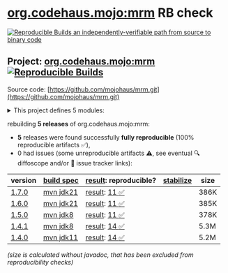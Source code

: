 [org.codehaus.mojo:mrm](https://central.sonatype.com/artifact/org.codehaus.mojo/mrm/versions) RB check
=======

[![Reproducible Builds](https://reproducible-builds.org/images/logos/rb.svg) an independently-verifiable path from source to binary code](https://reproducible-builds.org/)

## Project: [org.codehaus.mojo:mrm](https://central.sonatype.com/artifact/org.codehaus.mojo/mrm/versions) [![Reproducible Builds](https://img.shields.io/endpoint?url=https://raw.githubusercontent.com/jvm-repo-rebuild/reproducible-central/master/content/org/codehaus/mojo/mrm/badge.json)](https://github.com/jvm-repo-rebuild/reproducible-central/blob/master/content/org/codehaus/mojo/mrm/README.md)

Source code: [https://github.com/mojohaus/mrm.git](https://github.com/mojohaus/mrm.git)

<details><summary>This project defines 5 modules:</summary>

* [org.codehaus.mojo:mrm](https://central.sonatype.com/artifact/org.codehaus.mojo/mrm/overview)
* [org.codehaus.mojo:mrm-api](https://central.sonatype.com/artifact/org.codehaus.mojo/mrm-api/overview)
* [org.codehaus.mojo:mrm-maven-plugin](https://central.sonatype.com/artifact/org.codehaus.mojo/mrm-maven-plugin/overview)
* [org.codehaus.mojo:mrm-servlet](https://central.sonatype.com/artifact/org.codehaus.mojo/mrm-servlet/overview)
* [org.codehaus.mojo:mrm-webapp](https://central.sonatype.com/artifact/org.codehaus.mojo/mrm-webapp/overview)
</details>

rebuilding **5 releases** of org.codehaus.mojo:mrm:
- **5** releases were found successfully **fully reproducible** (100% reproducible artifacts :white_check_mark:),
- 0 had issues (some unreproducible artifacts :warning:, see eventual :mag: diffoscope and/or :memo: issue tracker links):

| version | [build spec](/BUILDSPEC.md) | [result](https://reproducible-builds.org/docs/jvm/): reproducible? | [stabilize](https://github.com/google/oss-rebuild/blob/main/cmd/stabilize/README.md) | size |
| -- | --------- | ------ | ------ | -- |
| [1.7.0](https://central.sonatype.com/artifact/org.codehaus.mojo/mrm/1.7.0/pom) | [mvn jdk21](mrm-1.7.0.buildspec) | [result](mrm-1.7.0.buildinfo): [11 :white_check_mark: ](mrm-1.7.0.buildcompare) | | 386K |
| [1.6.0](https://central.sonatype.com/artifact/org.codehaus.mojo/mrm/1.6.0/pom) | [mvn jdk21](mrm-1.6.0.buildspec) | [result](mrm-1.6.0.buildinfo): [11 :white_check_mark: ](mrm-1.6.0.buildcompare) | | 385K |
| [1.5.0](https://central.sonatype.com/artifact/org.codehaus.mojo/mrm/1.5.0/pom) | [mvn jdk8](mrm-1.5.0.buildspec) | [result](mrm-1.5.0.buildinfo): [11 :white_check_mark: ](mrm-1.5.0.buildcompare) | | 378K |
| [1.4.1](https://central.sonatype.com/artifact/org.codehaus.mojo/mrm/1.4.1/pom) | [mvn jdk8](mrm-1.4.1.buildspec) | [result](mrm-1.4.1.buildinfo): [14 :white_check_mark: ](mrm-1.4.1.buildcompare) | | 5.3M |
| [1.4.0](https://central.sonatype.com/artifact/org.codehaus.mojo/mrm/1.4.0/pom) | [mvn jdk11](mrm-1.4.0.buildspec) | [result](mrm-1.4.0.buildinfo): [14 :white_check_mark: ](mrm-1.4.0.buildcompare) | | 5.2M |

<i>(size is calculated without javadoc, that has been excluded from reproducibility checks)</i>
